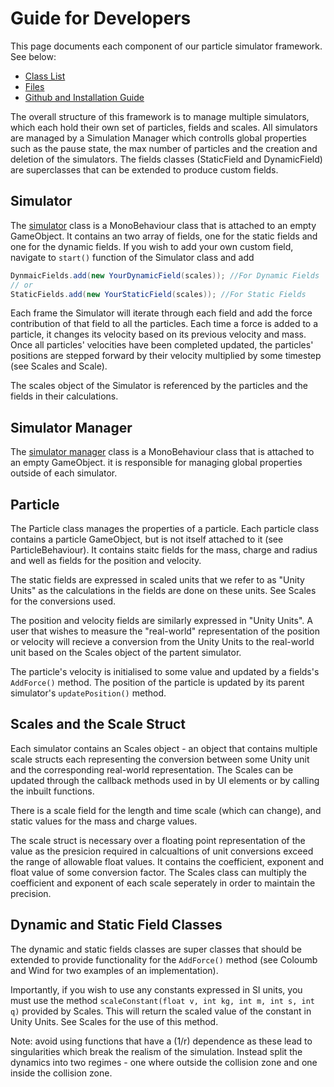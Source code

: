 # Guide for Developers

This page documents each component of our particle simulator framework. See below:

- [Class List](file:annotated.html)
- [Files](file:files.html)
- [Github and Installation Guide](https://github.com/SmallMolecules/small-molecules)

The overall structure of this framework is to manage multiple simulators, which each hold their own set of particles, fields and scales. All simulators are managed by a Simulation Manager which controlls global properties such as the pause state, the max number of particles and the creation and deletion of the simulators. The fields classes (StaticField and DynamicField) are superclasses that can be extended to produce custom fields. 

## Simulator    

The [simulator]() class is a MonoBehaviour class that is attached to an empty GameObject. It contains an two array of fields, one for the static fields and one for the dynamic fields. If you wish to add your own custom field, navigate to ``start()`` function of the Simulator class and add

```cs
DynmaicFields.add(new YourDynamicField(scales)); //For Dynamic Fields
// or
StaticFields.add(new YourStaticField(scales)); //For Static Fields
```

Each frame the Simulator will iterate through each field and add the force contribution of that field to all the particles. Each time a force is added to a particle, it changes its velocity based on its previous velocity and mass. Once all particles' velocities have been completed updated, the particles' positions are stepped forward by their velocity multiplied by some timestep (see Scales and Scale).

The scales object of the Simulator is referenced by the particles and the fields in their calculations.

## Simulator Manager

The [simulator manager]() class is a MonoBehaviour class that is attached to an empty GameObject. it is responsible for managing global properties outside of each simulator.

## Particle

The Particle class manages the properties of a particle. Each particle class contains a particle GameObject, but is not itself attached to it (see ParticleBehaviour). It contains staitc fields for the mass, charge and radius and well as fields for the position and velocity. 

The static fields are expressed in scaled units that we refer to as "Unity Units" as the calculations in the fields are done on these units. See Scales for the conversions used.

The position and velocity fields are similarly expressed in "Unity Units". A user that wishes to measure the "real-world" representation of the position or velocity will recieve a conversion from the Unity Units to the real-world unit based on the Scales object of the partent simulator.

The particle's velocity is initialised to some value and updated by a fields's ``AddForce()`` method. The position of the particle is updated by its parent simulator's ``updatePosition()`` method. 

## Scales and the Scale Struct

Each simulator contains an Scales object - an object that contains multiple scale structs each representing the conversion between some Unity unit and the corresponding real-world representation. The Scales can be updated through the callback methods used in by UI elements or by calling the inbuilt functions. 

There is a scale field for the length and time scale (which can change), and static values for the mass and charge values.

The scale struct is necessary over a floating point representation of the value as the presicion required in calcualtions of unit conversions exceed the range of allowable float values. It contains the coefficient, exponent and float value of some conversion factor. The Scales class can multiply the coefficient and exponent of each scale seperately in order to maintain the precision.

## Dynamic and Static Field Classes

The dynamic and static fields classes are super classes that should be extended to provide functionality for the ``AddForce()`` method (see Coloumb and Wind for two examples of an implementation). 

Importantly, if you wish to use any constants expressed in SI units, you must use the method ``scaleConstant(float v, int kg, int m, int s, int q)`` provided by Scales. This will return the scaled value of the constant in Unity Units. See Scales for the use of this method. 

Note: avoid using functions that have a (1/r) dependence as these lead to singularities which break the realism of the simulation. Instead split the dynamics into two regimes - one where outside the collision zone and one inside the collision zone.

